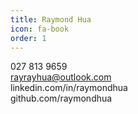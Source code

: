 ```yaml
---
title: Raymond Hua
icon: fa-book
order: 1
---
```


027 813 9659 <br>
rayrayhua@outlook.com <br>
linkedin.com/in/raymondhua <br>
github.com/raymondhua <br>

